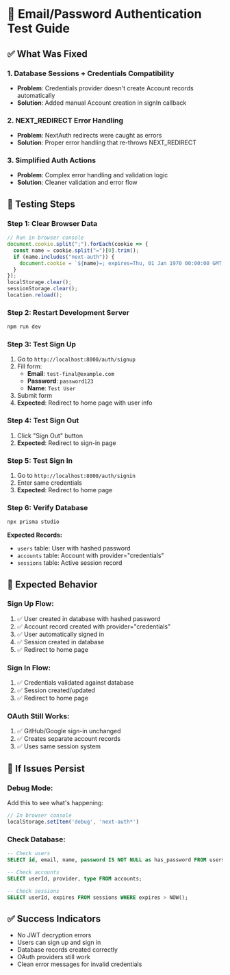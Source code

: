 # 🧪 Email/Password Authentication Test Guide

## ✅ **What Was Fixed**

### **1. Database Sessions + Credentials Compatibility**
- **Problem**: Credentials provider doesn't create Account records automatically
- **Solution**: Added manual Account creation in signIn callback

### **2. NEXT_REDIRECT Error Handling**
- **Problem**: NextAuth redirects were caught as errors
- **Solution**: Proper error handling that re-throws NEXT_REDIRECT

### **3. Simplified Auth Actions**
- **Problem**: Complex error handling and validation logic
- **Solution**: Cleaner validation and error flow

## 🚀 **Testing Steps**

### **Step 1: Clear Browser Data**
```javascript
// Run in browser console
document.cookie.split(";").forEach(cookie => {
  const name = cookie.split("=")[0].trim();
  if (name.includes("next-auth")) {
    document.cookie = `${name}=; expires=Thu, 01 Jan 1970 00:00:00 GMT; path=/`;
  }
});
localStorage.clear();
sessionStorage.clear();
location.reload();
```

### **Step 2: Restart Development Server**
```bash
npm run dev
```

### **Step 3: Test Sign Up**
1. Go to `http://localhost:8000/auth/signup`
2. Fill form:
   - **Email**: `test-final@example.com`
   - **Password**: `password123`
   - **Name**: `Test User`
3. Submit form
4. **Expected**: Redirect to home page with user info

### **Step 4: Test Sign Out**
1. Click "Sign Out" button
2. **Expected**: Redirect to sign-in page

### **Step 5: Test Sign In**
1. Go to `http://localhost:8000/auth/signin`
2. Enter same credentials
3. **Expected**: Redirect to home page

### **Step 6: Verify Database**
```bash
npx prisma studio
```
**Expected Records:**
- `users` table: User with hashed password
- `accounts` table: Account with provider="credentials"
- `sessions` table: Active session record

## 🎯 **Expected Behavior**

### **Sign Up Flow:**
1. ✅ User created in database with hashed password
2. ✅ Account record created with provider="credentials"
3. ✅ User automatically signed in
4. ✅ Session created in database
5. ✅ Redirect to home page

### **Sign In Flow:**
1. ✅ Credentials validated against database
2. ✅ Session created/updated
3. ✅ Redirect to home page

### **OAuth Still Works:**
1. ✅ GitHub/Google sign-in unchanged
2. ✅ Creates separate account records
3. ✅ Uses same session system

## 🔧 **If Issues Persist**

### **Debug Mode:**
Add this to see what's happening:
```javascript
// In browser console
localStorage.setItem('debug', 'next-auth*')
```

### **Check Database:**
```sql
-- Check users
SELECT id, email, name, password IS NOT NULL as has_password FROM users;

-- Check accounts
SELECT userId, provider, type FROM accounts;

-- Check sessions
SELECT userId, expires FROM sessions WHERE expires > NOW();
```

## ✅ **Success Indicators**
- No JWT decryption errors
- Users can sign up and sign in
- Database records created correctly
- OAuth providers still work
- Clean error messages for invalid credentials
